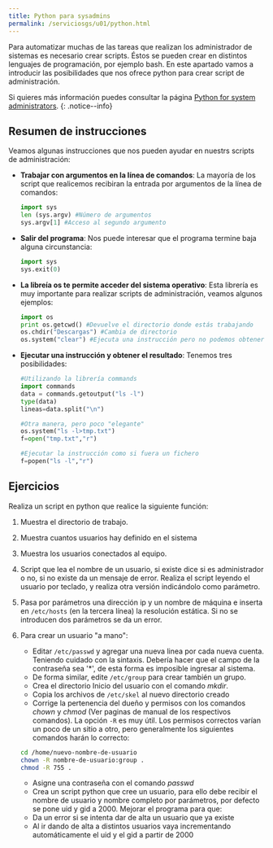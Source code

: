 ```yaml
---
title: Python para sysadmins
permalink: /serviciosgs/u01/python.html
---
```


Para automatizar muchas de las tareas que realizan los administrador de sistemas es necesario crear scripts. Éstos se pueden crear en distintos lenguajes de programación, por ejemplo bash. En este apartado vamos a introducir las posibilidades que nos ofrece python para crear script de administración.
 
Si quieres más información puedes consultar la página  [Python for system administrators](http://www.ibm.com/developerworks/aix/library/au-python).
{: .notice--info}

## Resumen de instrucciones

Veamos algunas instrucciones que nos pueden ayudar en nuestrs scripts de administración:

* **Trabajar con argumentos en la línea de comandos**: La mayoría de los script que realicemos recibiran la entrada por argumentos de la línea de comandos:
	
	```python
	import sys
	len (sys.argv) #Número de argumentos
	sys.argv[1] #Acceso al segundo argumento
	```

* **Salir del programa**: Nos puede interesar que el programa termine baja alguna circunstancia:

	```python
	import sys
	sys.exit(0)
	```

* **La libreía os te permite acceder del sistema operativo**: Esta librería es muy importante para realizar scripts de administración, veamos algunos ejemplos:

	```python
	import os
	print os.getcwd() #Devuelve el directorio donde estás trabajando
	os.chdir("Descargas") #Cambia de directorio
	os.system("clear") #Ejecuta una instrucción pero no podemos obtener el resultado
	```

* **Ejecutar una instrucción y obtener el resultado**: Tenemos tres posibilidades:

	```python
	#Utilizando la librería commands
	import commands
	data = commands.getoutput("ls -l")
	type(data)
	lineas=data.split("\n")

	#Otra manera, pero poco "elegante"
	os.system("ls -l>tmp.txt")
	f=open("tmp.txt","r")

	#Ejecutar la instrucción como si fuera un fichero
	f=popen("ls -l","r")
	```

## Ejercicios

Realiza un script en python que realice la siguiente función:

1. Muestra el directorio de trabajo.
2. Muestra cuantos usuarios hay definido en el sistema
3. Muestra los usuarios conectados al equipo.
4. Script que lea el nombre de un usuario, si existe dice si es administrador o no, si no existe da un mensaje de error. Realiza el script leyendo el usuario por teclado, y realiza otra versión indicándolo como parámetro.
5. Pasa por parámetros una dirección ip y un nombre de máquina e inserta en ``/etc/hosts`` (en la tercera línea) la resolución estática. Si no se introducen dos parámetros se da un error.
6. Para crear un usuario "a mano":

    * Editar ``/etc/passwd`` y agregar una nueva linea por cada nueva cuenta. Teniendo cuidado con la sintaxis. Debería hacer que el campo de la contraseña sea '*', de esta forma es imposible ingresar al sistema.
    * De forma similar, edite ``/etc/group`` para crear también un grupo.
    * Crea el directorio Inicio del usuario con el comando *mkdir*.
    * Copia los archivos de ``/etc/skel`` al nuevo directorio creado 
    * Corrige la pertenencia del dueño y permisos con los comandos *chown* y *chmod* (Ver paginas de manual de los respectivos comandos). La opción ``-R`` es muy útil. Los permisos correctos varían un poco de un sitio a otro, pero generalmente los siguientes comandos harán lo correcto:

	```bash
	cd /home/nuevo-nombre-de-usuario
	chown -R nombre-de-usuario:group .
	chmod -R 755 .
	```
    * Asigne una contraseña con el comando *passwd*
    * Crea un script python que cree un usuario, para ello debe recibir el nombre de usuario y nombre completo por parámetros, por defecto se pone uid y gid a 2000. Mejorar el programa para que:
    * Da un error si se intenta dar de alta un usuario que ya existe
    * Al ir dando de alta a distintos usuarios vaya incrementando automáticamente el uid y el gid a partir de 2000